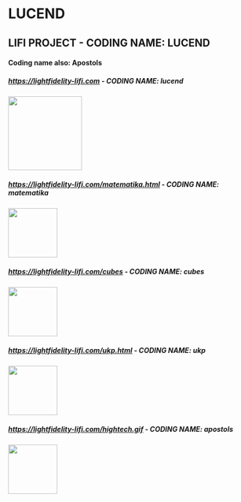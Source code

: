 # LUCEND
## LIFI PROJECT - CODING NAME: LUCEND



#### Coding name also: Apostols



##### https://lightfidelity-lifi.com  -  CODING NAME: lucend
####

<img src="https://lightfidelity-lifi.com/antistereotiplogo.png" width="150" />

##### https://lightfidelity-lifi.com/matematika.html  -  CODING NAME: matematika
####

<img src="https://lightfidelity-lifi.com/beastie64.png" width="100" />

##### https://lightfidelity-lifi.com/cubes  -  CODING NAME: cubes
####

<img src="https://lightfidelity-lifi.com/cubes.png" width="100" />

##### https://lightfidelity-lifi.com/ukp.html  -  CODING NAME: ukp
####

<img src="https://lightfidelity-lifi.com/mup.png" width="100" />

##### https://lightfidelity-lifi.com/hightech.gif  -  CODING NAME: apostols
####

<img src="https://lightfidelity-lifi.com/hightech.gif" width="100" />
